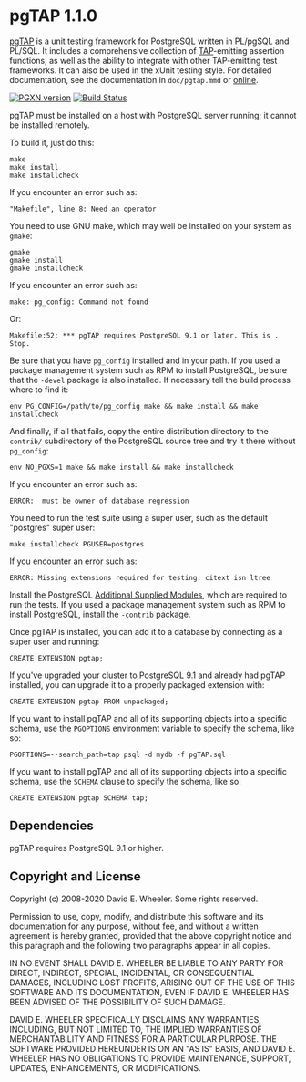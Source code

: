 pgTAP 1.1.0
============

[pgTAP](https://pgtap.org) is a unit testing framework for PostgreSQL written
in PL/pgSQL and PL/SQL. It includes a comprehensive collection of
[TAP](https://testanything.org)-emitting assertion functions, as well as the
ability to integrate with other TAP-emitting test frameworks. It can also be
used in the xUnit testing style. For detailed documentation, see the
documentation in `doc/pgtap.mmd` or
[online](https://pgtap.org/documentation.html "Complete pgTAP Documentation").

[![PGXN version](https://badge.fury.io/pg/pgtap.svg)](https://badge.fury.io/pg/pgtap)
[![Build Status](https://travis-ci.org/theory/pgtap.png)](https://travis-ci.org/theory/pgtap)

pgTAP must be installed on a host with PostgreSQL server running; it cannot
be installed remotely.

To build it, just do this:

    make
    make install
    make installcheck

If you encounter an error such as:

    "Makefile", line 8: Need an operator

You need to use GNU make, which may well be installed on your system as
`gmake`:

    gmake
    gmake install
    gmake installcheck

If you encounter an error such as:

    make: pg_config: Command not found

Or:

    Makefile:52: *** pgTAP requires PostgreSQL 9.1 or later. This is .  Stop.

Be sure that you have `pg_config` installed and in your path. If you used a
package management system such as RPM to install PostgreSQL, be sure that the
`-devel` package is also installed. If necessary tell the build process where
to find it:

    env PG_CONFIG=/path/to/pg_config make && make install && make installcheck

And finally, if all that fails, copy the entire distribution directory to the
`contrib/` subdirectory of the PostgreSQL source tree and try it there without
`pg_config`:

    env NO_PGXS=1 make && make install && make installcheck

If you encounter an error such as:

    ERROR:  must be owner of database regression

You need to run the test suite using a super user, such as the default
"postgres" super user:

    make installcheck PGUSER=postgres

If you encounter an error such as:

    ERROR: Missing extensions required for testing: citext isn ltree

Install the PostgreSQL
[Additional Supplied Modules](https://www.postgresql.org/docs/current/contrib.html),
which are required to run the tests. If you used a package management system
such as RPM to install PostgreSQL, install the `-contrib` package.

Once pgTAP is installed, you can add it to a database by connecting as a super
user and running:

    CREATE EXTENSION pgtap;

If you've upgraded your cluster to PostgreSQL 9.1 and already had pgTAP
installed, you can upgrade it to a properly packaged extension with:

    CREATE EXTENSION pgtap FROM unpackaged;

If you want to install pgTAP and all of its supporting objects into a
specific schema, use the `PGOPTIONS` environment variable to specify the
schema, like so:

    PGOPTIONS=--search_path=tap psql -d mydb -f pgTAP.sql

If you want to install pgTAP and all of its supporting objects into a specific
schema, use the `SCHEMA` clause to specify the schema, like so:

    CREATE EXTENSION pgtap SCHEMA tap;

Dependencies
------------

pgTAP requires PostgreSQL 9.1 or higher.

Copyright and License
---------------------

Copyright (c) 2008-2020 David E. Wheeler. Some rights reserved.

Permission to use, copy, modify, and distribute this software and its
documentation for any purpose, without fee, and without a written agreement is
hereby granted, provided that the above copyright notice and this paragraph
and the following two paragraphs appear in all copies.

IN NO EVENT SHALL DAVID E. WHEELER BE LIABLE TO ANY PARTY FOR DIRECT,
INDIRECT, SPECIAL, INCIDENTAL, OR CONSEQUENTIAL DAMAGES, INCLUDING LOST
PROFITS, ARISING OUT OF THE USE OF THIS SOFTWARE AND ITS DOCUMENTATION, EVEN
IF DAVID E. WHEELER HAS BEEN ADVISED OF THE POSSIBILITY OF SUCH DAMAGE.

DAVID E. WHEELER SPECIFICALLY DISCLAIMS ANY WARRANTIES, INCLUDING, BUT NOT
LIMITED TO, THE IMPLIED WARRANTIES OF MERCHANTABILITY AND FITNESS FOR A
PARTICULAR PURPOSE. THE SOFTWARE PROVIDED HEREUNDER IS ON AN "AS IS" BASIS,
AND DAVID E. WHEELER HAS NO OBLIGATIONS TO PROVIDE MAINTENANCE, SUPPORT,
UPDATES, ENHANCEMENTS, OR MODIFICATIONS.
